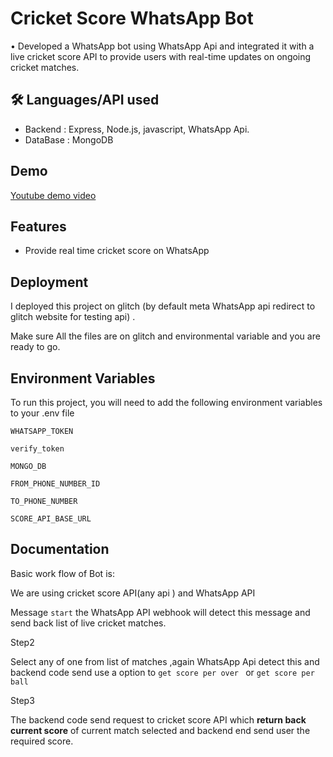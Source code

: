 
# Cricket Score WhatsApp Bot


•	Developed a WhatsApp bot using WhatsApp Api and integrated it with a live cricket score API to provide users with real-time updates on ongoing cricket matches.






## 🛠 Languages/API used
- Backend :  Express, Node.js, javascript, WhatsApp Api.
- DataBase : MongoDB


## Demo

[Youtube demo video]('https://youtu.be/45kg5kKLtv4')


## Features

-  Provide real time cricket score on WhatsApp



## Deployment

I deployed this project on glitch (by default meta WhatsApp api redirect to glitch website for testing api) .

Make sure All the files are on glitch and environmental variable and you are ready to go.


## Environment Variables

To run this project, you will need to add the following environment variables to your .env file

`WHATSAPP_TOKEN` 

`verify_token`

`MONGO_DB`

`FROM_PHONE_NUMBER_ID`

`TO_PHONE_NUMBER`

`SCORE_API_BASE_URL`




## Documentation

Basic work flow of Bot is:

We are using cricket score API(any api ) and WhatsApp API


Message
``
start
``
the WhatsApp API webhook will detect this message and send back list of live cricket matches.


Step2

Select any of one from list of matches ,again WhatsApp Api detect this and backend code send use a option to
``get score per over `` or ``get score per ball``


Step3

The backend code send request to cricket score API which **return back current score** of current match selected and backend end send user the required score.

